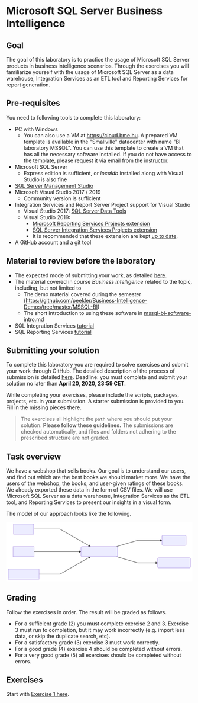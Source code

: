 # Microsoft SQL Server Business Intelligence

## Goal

The goal of this laboratory is to practice the usage of Microsoft SQL Server products in business intelligence scenarios. Through the exercises you will familiarize yourself with the usage of Microsoft SQL Server as a data warehouse, Integration Services as an ETL tool and Reporting Services for report generation.

## Pre-requisites

You need to following tools to complete this laboratory:

- PC with Windows
  - You can also use a VM at <https://cloud.bme.hu>. A prepared VM template is available in the "Smallville" datacenter with name "BI laboratory MSSQL". You can use this template to create a VM that has all the necessary software installed. If you do not have access to the template, please request it via email from the instructor.
- Microsoft SQL Server
  - Express edition is sufficient, or _localdb_ installed along with Visual Studio is also fine
- [SQL Server Management Studio](https://docs.microsoft.com/en-us/sql/ssms/download-sql-server-management-studio-ssms)
- Microsoft Visual Studio 2017 / 2019
  - Community version is sufficient
- Integration Services and Report Server Project support for Visual Studio
  - Visual Studio 2017: [SQL Server Data Tools](https://docs.microsoft.com/en-us/sql/ssdt/download-sql-server-data-tools-ssdt?view=sql-server-2017#install-analysis-services-integration-services-and-reporting-services-tools)
  - Visual Studio 2019:
    - [Microsoft Reporting Services Projects extension](https://marketplace.visualstudio.com/items?itemName=ProBITools.MicrosoftReportProjectsforVisualStudio)
    - [SQL Server Integration Services Projects extension](https://marketplace.visualstudio.com/items?itemName=SSIS.SqlServerIntegrationServicesProjects)
    - It is recommended that these extension are kept [up to date](https://docs.microsoft.com/en-us/visualstudio/extensibility/how-to-update-a-visual-studio-extension?view=vs-2019).
- A GitHub account and a git tool

## Material to review before the laboratory

- The expected mode of submitting your work, as detailed [here](GitHub-usage.md).
- The material covered in course _Business intelligence_ related to the topic, including, but not limited to
  - The demo material covered during the semester (<https://github.com/peekler/Business-Intelligence-Demos/tree/master/MSSQL-BI>)
  - The short introduction to using these software in [mssql-bi-software-intro.md](mssql-bi-software-intro.md)
- SQL Integration Services [tutorial](https://docs.microsoft.com/en-us/sql/integration-services/ssis-how-to-create-an-etl-package)
- SQL Reporting Services [tutorial](https://docs.microsoft.com/en-us/sql/reporting-services/create-a-basic-table-report-ssrs-tutorial)

## Submitting your solution

To complete this laboratory you are required to solve exercises and submit your work through GitHub. The detailed description of the process of submission is detailed [here](GitHub-usage.md). Deadline: you must complete and submit your solution no later than **April 20, 2020, 23:59 CET**.

While completing your exercises, please include the scripts, packages, projects, etc. in your submission. A starter submission is provided to you. Fill in the missing pieces there.

> The exercises all highlight the `path` where you should put your solution. **Please follow these guidelines.** The submissions are checked automatically, and files and folders not adhering to the prescribed structure are not graded.

## Task overview

We have a webshop that sells books. Our goal is to understand our users, and find out which are the best books we should market more. We have the users of the webshop, the books, and user-given ratings of these books. We already exported these data in the form of CSV files. We will use Microsoft SQL Server as a data warehouse, Integration Services as the ETL tool, and Reporting Services to present our insights in a visual form.

The model of our approach looks like the following.

![Overview of the process](images/exercise/process-overview.svg)

## Grading

Follow the exercises in order. The result will be graded as follows.

- For a sufficient grade (2) you must complete exercise 2 and 3. Exercise 3 must run to completion, but it may work incorrectly (e.g. import less data, or skip the duplicate search, etc).
- For a satisfactory grade (3) exercise 3 must work correctly.
- For a good grade (4) exercise 4 should be completed without errors.
- For a very good grade (5) all exercises should be completed without errors.

## Exercises

Start with [Exercise 1 here](exercise1.md).

